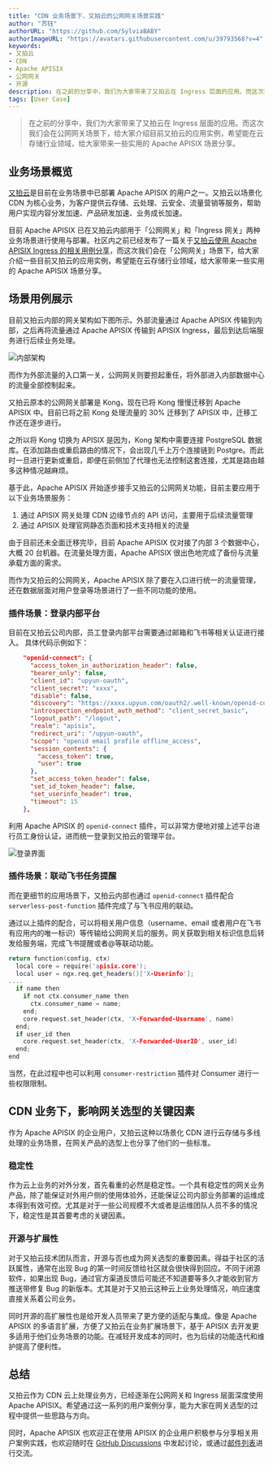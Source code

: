 ```yaml
---
title: "CDN 业务场景下，又拍云的公网网关场景实践"
author: "苏钰"
authorURL: "https://github.com/SylviaBABY"
authorImageURL: "https://avatars.githubusercontent.com/u/39793568?v=4"
keywords: 
- 又拍云
- CDN
- Apache APISIX
- 公网网关
- 开源
description: 在之前的分享中，我们为大家带来了又拍云在 Ingress 层面的应用。而这次我们会在公网网关场景下，给大家介绍目前又拍云的应用实例，希望能在云存储行业领域，给大家带来一些实用的 Apache APISIX 场景分享。
tags: [User Case]
---
```


> 在之前的分享中，我们为大家带来了又拍云在 Ingress 层面的应用。而这次我们会在公网网关场景下，给大家介绍目前又拍云的应用实例，希望能在云存储行业领域，给大家带来一些实用的 Apache APISIX 场景分享。

<!--truncate-->

## 业务场景概览

[又拍云](https://www.upyun.com/)是目前在业务场景中已部署 Apache APISIX 的用户之一。又拍云以场景化 CDN 为核心业务，为客户提供云存储、云处理、云安全、流量营销等服务，帮助用户实现内容分发加速、产品研发加速、业务成长加速。

目前 Apache APISIX 已在又拍云内部用于「公网网关」和「Ingress 网关」两种业务场景进行使用与部署。社区内之前已经发布了一篇关于[又拍云使用 Apache APISIX Ingress 的相关用例分享](https://apisix.apache.org/zh/blog/2021/09/24/youpaicloud-usercase/)，而这次我们会在「公网网关」场景下，给大家介绍一些目前又拍云的应用实例，希望能在云存储行业领域，给大家带来一些实用的 Apache APISIX 场景分享。

## 场景用例展示

目前又拍云内部的网关架构如下图所示。外部流量通过 Apache APISIX 传输到内部，之后再将流量通过 Apache APISIX 传输到 APISIX Ingress，最后到达后端服务进行后续业务处理。

![内部架构](https://static.apiseven.com/202108/1642583575107-999099c4-adad-439b-8f31-bdca22f39f29.png)

而作为外部流量的入口第一关，公网网关则要担起重任，将外部进入内部数据中心的流量全部控制起来。

又拍云原本的公网网关部署是 Kong，现在已将 Kong 慢慢迁移到 Apache APISIX 中。目前已将之前 Kong 处理流量的 30% 迁移到了 APISIX 中，迁移工作还在逐步进行。

之所以将 Kong 切换为 APISIX 是因为，Kong 架构中需要连接 PostgreSQL 数据库。在添加路由或重启路由的情况下，会出现几千上万个连接链到 Postgre。而此时一旦进行更新或重启，即便在前侧加了代理也无法控制这套连接，尤其是路由越多这种情况越麻烦。

基于此，Apache APISIX 开始逐步接手又拍云的公网网关功能，目前主要应用于以下业务场景服务：

1. 通过 APISIX 网关处理 CDN 边缘节点的 API 访问，主要用于后续流量管理
2. 通过 APISIX 处理官网静态页面和技术支持相关的流量

由于目前还未全面迁移完毕，目前 Apache APISIX 仅对接了内部 3 个数据中心，大概 20 台机器。在流量处理方面，Apache APISIX 很出色地完成了备份与流量承载方面的需求。

而作为又拍云的公网网关，Apache APISIX 除了要在入口进行统一的流量管理，还在数据层面对用户登录等场景进行了一些不同功能的使用。

### 插件场景：登录内部平台

目前在又拍云公司内部，员工登录内部平台需要通过邮箱和飞书等相关认证进行接入。
具体代码示例如下：

```json
    "openid-connect": {
      "access_token_in_authorization_header": false,
      "bearer_only": false,
      "client_id": "upyun-oauth",
      "client_secret": "xxxx",
      "disable": false,
      "discovery": "https://xxxx.upyun.com/oauth2/.well-known/openid-configuration",
      "introspection_endpoint_auth_method": "client_secret_basic",
      "logout_path": "/logout",
      "realm": "apisix",
      "redirect_uri": "/upyun-oauth",
      "scope": "openid email profile offline_access",
      "session_contents": {
        "access_token": true,
        "user": true
      },
      "set_access_token_header": false,
      "set_id_token_header": false,
      "set_userinfo_header": true,
      "timeout": 15
    },
```

利用 Apache APISIX 的 `openid-connect` 插件，可以非常方便地对接上述平台进行员工身份认证，进而统一登录到又拍云的管理平台。

![登录界面](https://static.apiseven.com/202108/1642583971338-e3aab730-2b75-4065-ba04-4c4fa3fafad9.png)

### 插件场景：联动飞书任务提醒

而在更细节的应用场景下，又拍云内部也通过 `openid-connect` 插件配合 `serverless-post-function` 插件完成了与飞书应用的联动。

通过以上插件的配合，可以将相关用户信息（username、email 或者用户在飞书有应用内的唯一标识）等传输给公网网关后的服务。网关获取到相关标识信息后转发给服务端，完成飞书提醒或者@等联动功能。

```c
return function(config, ctx)
  local core = require('apisix.core');
  local user = ngx.req.get_headers()['X-Userinfo'];
....
  if name then
    if not ctx.consumer_name then
      ctx.consumer_name = name;
    end;
    core.request.set_header(ctx, 'X-Forwarded-Username', name)
  end;
  if user_id then
    core.request.set_header(ctx, 'X-Forwarded-UserID', user_id)
  end;
end
```

当然，在此过程中也可以利用 `consumer-restriction` 插件对 Consumer 进行一些权限限制。

## CDN 业务下，影响网关选型的关键因素

作为 Apache APISIX 的企业用户，又拍云这种以场景化 CDN 进行云存储与多线处理的业务场景，在网关产品的选型上也分享了他们的一些标准。

### 稳定性

作为云上业务的对外分发，首先看重的必然是稳定性。一个具有稳定性的网关业务产品，除了能保证对外用户侧的使用体验外，还能保证公司内部业务部署的运维成本得到有效可控。尤其是对于一些公司规模不大或者是运维团队人员不多的情况下，稳定性是其首要考虑的关键因素。

### 开源与扩展性

对于又拍云技术团队而言，开源与否也成为网关选型的重要因素。得益于社区的活跃属性，通常在出现 Bug 的第一时间反馈给社区就会很快得到回应。不同于闭源软件，如果出现 Bug，通过官方渠道反馈后可能还不知道要等多久才能收到官方推送带修复 Bug 的新版本。尤其是对于又拍云这种云上业务处理情况，响应速度直接关系着公司业务。

同时开源的高扩展性也是给开发人员带来了更方便的适配与集成。像是 Apache APISIX 的多语言扩展，方便了又拍云在业务扩展场景下，基于 APISIX 去开发更多适用于他们业务场景的功能。在减轻开发成本的同时，也为后续的功能迭代和维护提高了便利性。

## 总结

又拍云作为 CDN 云上处理业务方，已经逐渐在公网网关和 Ingress 层面深度使用 Apache APISIX。希望通过这一系列的用户案例分享，能为大家在网关选型的过程中提供一些思路与方向。

同时，Apache APISIX 也欢迎正在使用 APISIX 的企业用户积极参与分享相关用户案例实践，也欢迎随时在 [GitHub Discussions](https://github.com/apache/apisix/discussions) 中发起讨论，或通过[邮件列表](https://apisix.apache.org/zh/docs/general/subscribe-guide)进行交流。
